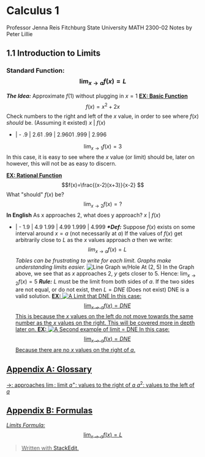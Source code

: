 # Calculus 1
Professor Jenna Reis
Fitchburg State University
MATH 2300-02 
Notes by Peter Lillie
## 1.1 Introduction to Limits
###  Standard Function: $$\lim_{x \to a} f(x) = L$$
<b><i>The Idea:</b></i> Approximate $f(1)$ without plugging in $x = 1$
<b><u>EX: Basic Function</u></b>
$$ f(x) =x^2+2x$$
Check numbers to the right and left of the $x$ value, in order to see where $f(x)$ <i>should</i> be. (Assuming it existed)
$x$ | $f(x)$
- | -
$.9$ | $2.61$ 
$.99$ | $2.9601$
$.999$ | $2.996$

$$ \lim_{x\to1} f(x) = 3 $$
In this case, it is easy to see where the $x$ value (or limit) should be, later on however, this will not be as easy to discern.

<b><u>EX: Rational Function</u></b>
$$f(x)=\frac{(x-2)(x+3)}{x-2} $$
What "should" $f(x)$ be?
$$ \lim_{x\to2}f(x)=?$$
<b>In English</b>
As x approaches 2, what does y approach?
$x$ | $f(x)$
- | -
1.9 | 4.9
1.99 | 4.99
1.999 | 4.999
<b><i>*Def:</b></i>
Suppose $f(x)$ exists on some interval around $x=a$ (not necessarily at $a$) If the values of $f(x)$ get arbitrarily close to $L$ as the $x$ values approach $a$ then we write: $$ lim_{x \to a}f(x)=L$$
<i>Tables can be frustrating to write for each limit. Graphs make understanding limits easier.</i>
![Line Graph w/Hole At (2, 5)](https://lh3.googleusercontent.com/ThNWKCLhQS1Sa9TnUN58Lr5V8hXgG7IFF_EYskr54otvGEpgAhywAyD18BFLQA5G2LeEkyVwPJ1E "Line Graph w/Hole At &#40;2, 5&#41;")
In the Graph above, we see that as $x$ approaches 2, $y$ gets closer to 5. Hence: $\lim_{x \to 2} f(x)=5$
<b><i>Rule:</b></i>
$L$ must be the limit from both sides of $a$. If the two sides are not equal, or do not exist, then $L = DNE$ (Does not exist) DNE is a valid solution.
<b><u>EX:</b></i>
![A Limit that DNE](https://lh3.googleusercontent.com/595qWL5TTu5w77_0OsFCIppi6M1FUhIFTunE4ThmLuklbMFomXSUWRdveCGPhSkVqIIM5q1NC4tE "DNE Example 1")
In this case: $$\lim_{x \to a}f(x)=DNE$$ This is because the $x$ values on the left do not move towards the same number as the $x$ values on the right. This will be covered more in depth later on.
<b><u>EX:</b></i>
![A Second example of limit = DNE](https://lh3.googleusercontent.com/ds4BVTLdNq-uNMAhoEGTfsMh1-sRBxKVmfv1VgbnOinTueeF0x5b8EJJ7Uc-VOzg0unBAGQQGmBX "DNE Limit EX 2")
In this case: $$\lim_{x \to a}f(x)=DNE$$ Because there are no $x$ values on the right of $a$.
## Appendix A: Glossary
$\to$: approaches
$\lim$: limit
$a^+$: values to the right of $a$
$a^2$: values to the left of $a$
## Appendix B: Formulas
<i>Limits Formula:</i>
$$\lim_{x \to a}f(x)=L$$


> Written with [StackEdit](https://stackedit.io/).
